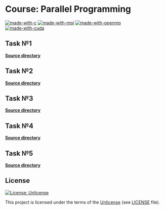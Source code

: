 # Course: Parallel Programming

[![made-with-c](https://img.shields.io/badge/Made%20with-C-3848A5.svg)](https://www.gnu.org/software/gnu-c-manual/gnu-c-manual.html)
[![made-with-mpi](https://img.shields.io/badge/Made%20with-MPI-A90044.svg)](https://www.mpi-forum.org/)
[![made-with-openmp](https://img.shields.io/badge/Made%20with-OpenMP-00747C.svg)](https://www.openmp.org/)
[![made-with-cuda](https://img.shields.io/badge/Made%20with-CUDA-70B52B.svg)](https://docs.nvidia.com/cuda/)

## Task №1

[**Source directory**](<https://github.com/zsxoff/course-parallel-programming/tree/master/laboratory-1>)

## Task №2

[**Source directory**](<https://github.com/zsxoff/course-parallel-programming/tree/master/laboratory-2>)

## Task №3

[**Source directory**](<https://github.com/zsxoff/course-parallel-programming/tree/master/laboratory-3>)

## Task №4

[**Source directory**](<https://github.com/zsxoff/course-parallel-programming/tree/master/laboratory-4>)

## Task №5

[**Source directory**](<https://github.com/zsxoff/course-parallel-programming/tree/master/laboratory-5>)

## License

[![License: Unlicense](https://img.shields.io/badge/License-Unlicense-green.svg)](https://unlicense.org/)

This project is licensed under the terms of the [Unlicense](https://unlicense.org/) (see [LICENSE](<https://github.com/ratscience/python-base/blob/master/LICENSE>) file).
